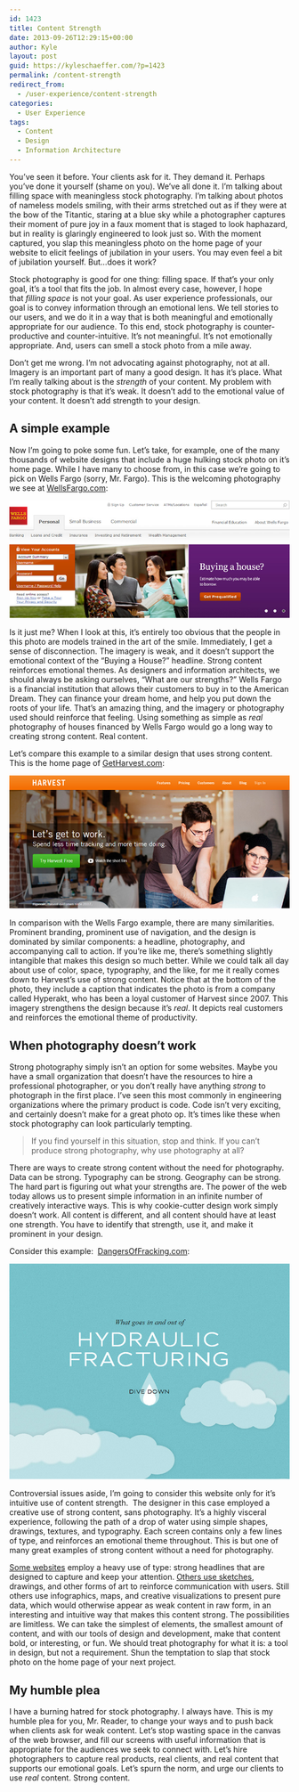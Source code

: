```yaml
---
id: 1423
title: Content Strength
date: 2013-09-26T12:29:15+00:00
author: Kyle
layout: post
guid: https://kyleschaeffer.com/?p=1423
permalink: /content-strength
redirect_from:
  - /user-experience/content-strength
categories:
  - User Experience
tags:
  - Content
  - Design
  - Information Architecture
---
```

You’ve seen it before. Your clients ask for it. They demand it. Perhaps you’ve done it yourself (shame on you). We’ve all done it. I’m talking about filling space with meaningless stock photography. I’m talking about photos of nameless models smiling, with their arms stretched out as if they were at the bow of the Titantic, staring at a blue sky while a photographer captures their moment of pure joy in a faux moment that is staged to look haphazard, but in reality is glaringly engineered to look just so. With the moment captured, you slap this meaningless photo on the home page of your website to elicit feelings of jubilation in your users. You may even feel a bit of jubilation yourself. But&hellip;does it work?

Stock photography is good for one thing: filling space. If that’s your only goal, it’s a tool that fits the job. In almost every case, however, I hope that _filling space_ is not your goal. As user experience professionals, our goal is to convey information through an emotional lens. We tell stories to our users, and we do it in a way that is both meaningful and emotionally appropriate for our audience. To this end, stock photography is counter-productive and counter-intuitive. It’s not meaningful. It’s not emotionally appropriate. And, users can smell a stock photo from a mile away.

Don’t get me wrong. I’m not advocating against photography, not at all. Imagery is an important part of many a good design. It has it’s place. What I’m really talking about is the _strength_ of your content. My problem with stock photography is that it’s weak. It doesn’t add to the emotional value of your content. It doesn’t add strength to your design.

## A simple example

Now I’m going to poke some fun. Let’s take, for example, one of the many thousands of website designs that include a huge hulking stock photo on it’s home page. While I have many to choose from, in this case we’re going to pick on Wells Fargo (sorry, Mr. Fargo). This is the welcoming photography we see at [WellsFargo.com](https://www.wellsfargo.com/):

[![WellsFargo.com](/assets/img/shot-wellsfargo.jpg)](https://www.wellsfargo.com/)

Is it just me? When I look at this, it’s entirely too obvious that the people in this photo are models trained in the art of the smile. Immediately, I get a sense of disconnection. The imagery is weak, and it doesn’t support the emotional context of the “Buying a House?” headline. Strong content reinforces emotional themes. As designers and information architects, we should always be asking ourselves, “What are our strengths?” Wells Fargo is a financial institution that allows their customers to buy in to the American Dream. They can finance your dream home, and help you put down the roots of your life. That’s an amazing thing, and the imagery or photography used should reinforce that feeling. Using something as simple as _real_ photography of houses financed by Wells Fargo would go a long way to creating strong content. Real content.

Let’s compare this example to a similar design that uses strong content. This is the home page of [GetHarvest.com](http://www.getharvest.com/):

[![GetHarvest.com](/assets/img/shot-harvest.jpg)](http://www.getharvest.com/)

In comparison with the Wells Fargo example, there are many similarities. Prominent branding, prominent use of navigation, and the design is dominated by similar components: a headline, photography, and accompanying call to action. If you’re like me, there’s something slightly intangible that makes this design so much better. While we could talk all day about use of color, space, typography, and the like, for me it really comes down to Harvest’s use of strong content. Notice that at the bottom of the photo, they include a caption that indicates the photo is from a company called Hyperakt, who has been a loyal customer of Harvest since 2007. This imagery strengthens the design because it’s _real_. It depicts real customers and reinforces the emotional theme of productivity.

## When photography doesn’t work

Strong photography simply isn’t an option for some websites. Maybe you have a small organization that doesn’t have the resources to hire a professional photographer, or you don’t really have anything _strong_ to photograph in the first place. I’ve seen this most commonly in engineering organizations where the primary product is code. Code isn’t very exciting, and certainly doesn’t make for a great photo op. It’s times like these when stock photography can look particularly tempting.

> If you find yourself in this situation, stop and think. If you can’t produce strong photography, why use photography at all?

There are ways to create strong content without the need for photography. Data can be strong. Typography can be strong. Geography can be strong. The hard part is figuring out what your strengths are. The power of the web today allows us to present simple information in an infinite number of creatively interactive ways. This is why cookie-cutter design work simply doesn’t work. All content is different, and all content should have at least one strength. You have to identify that strength, use it, and make it prominent in your design.

Consider this example:  [DangersOfFracking.com](http://www.dangersoffracking.com/):

[![DangersOfFracking.com](/assets/img/shot-fracking.jpg)](http://www.dangersoffracking.com/)

Controversial issues aside, I’m going to consider this website only for it’s intuitive use of content strength.  The designer in this case employed a creative use of strong content, sans photography. It’s a highly visceral experience, following the path of a drop of water using simple shapes, drawings, textures, and typography. Each screen contains only a few lines of type, and reinforces an emotional theme throughout. This is but one of many great examples of strong content without a need for photography.

[Some websites](http://getbootstrap.com/) employ a heavy use of type: strong headlines that are designed to capture and keep your attention. [Others use sketches](http://alistapart.com/), drawings, and other forms of art to reinforce communication with users. Still others use infographics, maps, and creative visualizations to present pure data, which would otherwise appear as weak content in raw form, in an interesting and intuitive way that makes this content strong. The possibilities are limitless. We can take the simplest of elements, the smallest amount of content, and with our tools of design and development, make that content bold, or interesting, or fun. We should treat photography for what it is: a tool in design, but not a requirement. Shun the temptation to slap that stock photo on the home page of your next project.

## My humble plea

I have a burning hatred for stock photography. I always have. This is my humble plea for you, Mr. Reader, to change your ways and to push back when clients ask for weak content. Let’s stop wasting space in the canvas of the web browser, and fill our screens with useful information that is appropriate for the audiences we seek to connect with. Let’s hire photographers to capture real products, real clients, and real content that supports our emotional goals. Let’s spurn the norm, and urge our clients to use _real_ content. Strong content.
